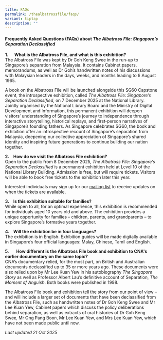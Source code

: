```yaml
---
title: FAQs
permalink: /thealbatrossfile/faqs/
variant: tiptap
description: ""
---
```

<h4><strong>Frequently Asked Questions (FAQs) about <em>The Albatross File: Singapore’s Separation Declassified</em></strong></h4>
<p><strong>1.&nbsp;&nbsp;&nbsp;&nbsp;&nbsp; What is the Albatross File, and what is this exhibition?</strong>
<br>The Albatross File was kept by Dr Goh Keng Swee in the run-up to Singapore’s
separation from Malaysia. It contains Cabinet papers, memorandums, as well
as Dr Goh’s handwritten notes of his discussions with Malaysian leaders
in the days, weeks, and months leading to 9 August 1965.</p>
<p>A book on the Albatross File will be launched alongside this SG60 Capstone
event, the introspective exhibition, called <em>The Albatross File: Singapore’s Separation Declassified</em>,
on 7 December 2025 at the National Library. Jointly organised by the National
Library Board and the Ministry of Digital Development and Information,
this permanent exhibition will deepen visitors’ understanding of Singapore’s
journey to independence through interactive storytelling, historical replays,
and first-person narratives of Singapore’s founding fathers. As Singapore
celebrates SG60, the book and exhibition offer an introspective recount
of Singapore’s separation from Malaysia, deepening our collective appreciation
of Singapore’s shared identity and inspiring future generations to continue
building our nation together.</p>
<p><strong>2.&nbsp;&nbsp;&nbsp; How do we visit the Albatross File exhibition?&nbsp;</strong>
<br>Open to the public from 8 December 2025, <em>The Albatross File: Singapore’s Separation Declassified</em> is
a permanent exhibition held at Level 10 of the National Library Building.
Admission is free, but will require tickets. Visitors will be able to book
free tickets to the exhibition later this year.</p>
<p>Interested individuals may sign up for our <a href="https://go.gov.sg/albatrossmailinglist" rel="noopener nofollow" target="_blank">mailing list</a> to receive
updates on when the tickets are available.</p>
<p><strong>3.&nbsp;&nbsp;&nbsp; Is this exhibition suitable for families?</strong>
<br>While open to all, for an optimal experience, this exhibition is recommended
for individuals aged 10 years old and above. The exhibition provides a
unique opportunity for families – children, parents, and grandparents –
to explore Singapore’s formative years together.</p>
<p><strong>4.&nbsp;&nbsp;&nbsp; Will the exhibition be in four languages?</strong>
<br>The exhibition is in English. Exhibition guides will be made digitally
available in Singapore’s four official languages: Malay, Chinese, Tamil
and English.</p>
<p><strong>5</strong>.&nbsp;&nbsp;&nbsp;&nbsp;&nbsp; <strong>How different is the Albatross File book and exhibition to CNA's earlier documentary on the same topic?</strong>
<br>CNA’s documentary relied, for the most part, on British and Australian
documents declassified up to 35 or more years ago. These documents were
also relied upon by Mr Lee Kuan Yew in his autobiography <em>The Singapore Story</em> as
well as Professor Albert Lau’s definitive account of Separation, <em>The Moment of Anguish</em>.
Both books were published in 1998.</p>
<p>The Albatross File book and exhibition tell the story from our point of
view – and will include a larger set of documents that have been declassified
from the Albatross File, such as handwritten notes of Dr Goh Keng Swee
and Mr Lee Kuan Yew, Cabinet papers which discuss the policy deliberations
behind separation, as well as extracts of oral histories of Dr Goh Keng
Swee, Mr Ong Pang Boon, Mr Lee Kuan Yew, and Mrs Lee Kuan Yew, which have
not been made public until now.</p>
<p></p>
<p><em>Last updated 21 Oct 2025</em>
</p>
<p></p>